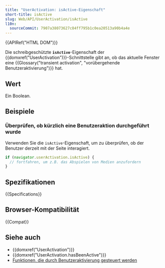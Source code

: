 ```yaml
---
title: "UserActivation: isActive-Eigenschaft"
short-title: isActive
slug: Web/API/UserActivation/isActive
l10n:
  sourceCommit: 7907a38073627c84ff795b1c0ea20513a90b4a4e
---
```


{{APIRef("HTML DOM")}}

Die schreibgeschützte **`isActive`**-Eigenschaft der {{domxref("UserActivation")}}-Schnittstelle gibt an, ob das aktuelle Fenster eine {{Glossary("transient activation", "vorübergehende Benutzeraktivierung")}} hat.

## Wert

Ein Boolean.

## Beispiele

### Überprüfen, ob kürzlich eine Benutzeraktion durchgeführt wurde

Verwenden Sie die `isActive`-Eigenschaft, um zu überprüfen, ob der Benutzer derzeit mit der Seite interagiert.

```js
if (navigator.userActivation.isActive) {
  // fortfahren, um z.B. das Abspielen von Medien anzufordern
}
```

## Spezifikationen

{{Specifications}}

## Browser-Kompatibilität

{{Compat}}

## Siehe auch

- {{domxref("UserActivation")}}
- {{domxref("UserActivation.hasBeenActive")}}
- [Funktionen, die durch Benutzeraktivierung gesteuert werden](/de/docs/Web/Security/User_activation)
